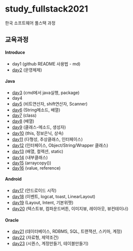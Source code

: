 # study_fullstack2021
한국 소프트웨어 풀스택 과정


## 교육과정
#### Introduce
- day1 (github README 사용법 - md)
- [day2](day2/README.md) (운영체제)

#### Java
- [day3](day3) (cmd에서 java실행, package)
- day4
- [day5](day5) (비트연산자, shift연산자, Scanner)
- [day6](day6) (String메소드, 배열)
- [day7](day7) (class)
- [day8](day8) (배열)
- [day9](day9) (클래스-메소드, 생성자)
- [day10](day10) (this, 정보은닉, 상속)
- [day11](day11) (다형성, 추상클래스, 인터페이스)
- [day12](day12) (인터페이스, Object/String/Wrapper 클래스)
- [day13](day13) (배열, 컬렉션, static)
- [day14](day14) (내부클래스)
- [day15](day15) (arraycopy())
- [day16](day16) (value, reference)

#### Android
- [day17](day17) (안드로이드 시작)
- [day18](day18) (이벤트, logcat, toast, LinearLayout)
- [day19](day19) (Layout, Intent, 기본위젯)
- [day20](day20) (텍스트뷰, 컴파운드버튼, 이미지뷰, 레이아웃, 뷰컨테이너)

#### Oracle
- [day21](day21) (데이터베이스, RDBMS, SQL, 트랜잭션, 스키마, 계정)
- [day22](day22) (자료형, 제약조건)
- [day23](day23) (시퀀스, 계정만들기, 테이블만들기)


